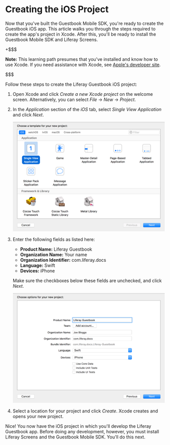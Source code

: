 # Creating the iOS Project

Now that you've built the Guestbook Mobile SDK, you're ready to create the 
Guestbook iOS app. This article walks you through the steps required to 
create the app's project in Xcode. After this, you'll be ready to install the 
Guestbook Mobile SDK and Liferay Screens. 

+$$$

**Note:** This learning path presumes that you've installed and know how to use 
Xcode. If you need assistance with Xcode, see 
[Apple's developer site](https://developer.apple.com/xcode/). 

$$$

Follow these steps to create the Liferay Guestbook iOS project: 

1.  Open Xcode and click *Create a new Xcode project* on the welcome screen. 
    Alternatively, you can select *File* &rarr; *New* &rarr; *Project*. 

2.  In the *Application* section of the *iOS* tab, select *Single View 
    Application* and click *Next*. 

    ![Figure 1: Use the Single View Application project template.](../../../images/ios-lp-create-app-01.png)

3.  Enter the following fields as listed here: 

    - **Product Name:** Liferay Guestbook
    - **Organization Name:** Your name
    - **Organization Identifier:** com.liferay.docs
    - **Language:** Swift
    - **Devices:** iPhone

    Make sure the checkboxes below these fields are unchecked, and click *Next*. 

    ![Figure 2: Fill out this form as shown.](../../../images/ios-lp-create-app-02.png)

4.  Select a location for your project and click *Create*. Xcode creates and 
    opens your new project. 

Nice! You now have the iOS project in which you'll develop the Liferay Guestbook 
app. Before doing any development, however, you must install Liferay Screens and 
the Guestbook Mobile SDK. You'll do this next. 
